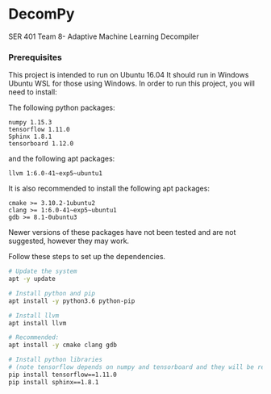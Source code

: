 # DecomPy
SER 401 Team 8- Adaptive Machine Learning Decompiler

### Prerequisites
This project is intended to run on Ubuntu 16.04
It should run in Windows Ubuntu WSL for those using Windows.
In order to run this project, you will need to install:

The following python packages:
```
numpy 1.15.3
tensorflow 1.11.0
Sphinx 1.8.1
tensorboard 1.12.0
```

and the following apt packages:
```
llvm 1:6.0-41~exp5~ubuntu1
```

It is also recommended to install the following apt packages:
```
cmake >= 3.10.2-1ubuntu2  
clang >= 1:6.0-41~exp5~ubuntu1  
gdb >= 8.1-0ubuntu3 
```

Newer versions of these packages have not been tested and are not suggested, however they may work.

Follow these steps to set up the dependencies.
```sh
# Update the system
apt -y update

# Install python and pip
apt install -y python3.6 python-pip

# Install llvm
apt install llvm

# Recommended:
apt install -y cmake clang gdb

# Install python libraries
# (note tensorflow depends on numpy and tensorboard and they will be resolved)
pip install tensorflow==1.11.0
pip install sphinx==1.8.1
```
